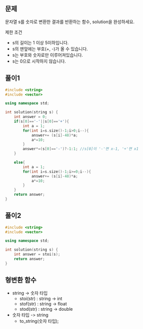 ## 문제
문자열 s를 숫자로 변환한 결과를 반환하는 함수, solution을 완성하세요.

제한 조건
- s의 길이는 1 이상 5이하입니다.
- s의 맨앞에는 부호(+, -)가 올 수 있습니다.
- s는 부호와 숫자로만 이루어져있습니다.
- s는 0으로 시작하지 않습니다.


## 풀이1
```c++
#include <string>
#include <vector>

using namespace std;

int solution(string s) {
    int answer = 0;
    if(s[0]=='-'||s[0]=='+'){
        int a = 1;        
        for(int i=s.size()-1;i>0;i--){
            answer+= (s[i]-48)*a;
            a*=10;
        }
        answer*=(s[0]=='-')?-1:1; //s[0]이 '-'면 x-1, '+'면 x1
    }

    else{
        int a = 1;        
        for(int i=s.size()-1;i>=0;i--){
            answer+= (s[i]-48)*a;
            a*=10;
        }
    }
    return answer;
}
```

## 풀이2
```c++
#include <string>
#include <vector>

using namespace std;

int solution(string s) {
    int answer = stoi(s);
    return answer;
}
```

## 형변환 함수
- string -> 숫자 타입
  - stoi(str) : string -> int
  - stof(str) : string -> float
  - stod(str) : string -> double
- 숫자 타입 -> string
  - to_string(숫자 타입);
